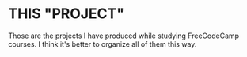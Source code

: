 # THIS "PROJECT"

Those are the projects I have produced while studying FreeCodeCamp courses. I think it's better to organize all of them this way.

